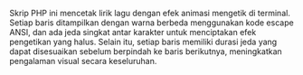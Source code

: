 Skrip PHP ini mencetak lirik lagu dengan efek animasi mengetik di terminal. Setiap baris ditampilkan dengan warna berbeda menggunakan kode escape ANSI, dan ada jeda singkat antar karakter untuk menciptakan efek pengetikan yang halus. Selain itu, setiap baris memiliki durasi jeda yang dapat disesuaikan sebelum berpindah ke baris berikutnya, meningkatkan pengalaman visual secara keseluruhan.

